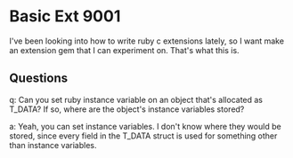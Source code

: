 # Basic Ext 9001

I've been looking into how to write ruby c extensions lately, so I want make an extension gem that I can experiment on. That's what this is.

## Questions

q: Can you set ruby instance variable on an object that's allocated as T_DATA? If so, where are the object's instance variables stored?

a: Yeah, you can set instance variables. I don't know where they would be stored, since every field in the T_DATA struct is used for something other than instance variables.